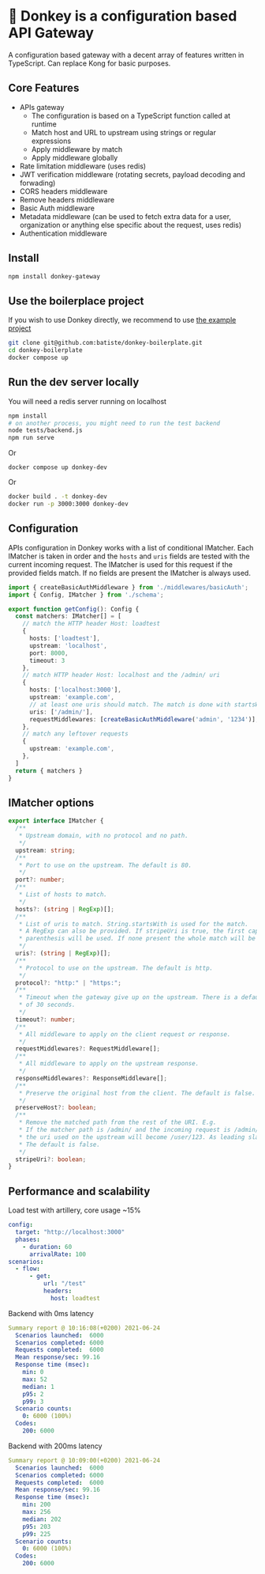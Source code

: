 # 🐴 Donkey is a configuration based API Gateway

A configuration based gateway with a decent array of features written in TypeScript.
Can replace Kong for basic purposes.

## Core Features

  * APIs gateway
    * The configuration is based on a TypeScript function called at runtime
    * Match host and URL to upstream using strings or regular expressions
    * Apply middleware by match
    * Apply middleware globally
  * Rate limitation middleware (uses redis)
  * JWT verification middleware (rotating secrets, payload decoding and forwading)
  * CORS headers middleware
  * Remove headers middleware
  * Basic Auth middleware
  * Metadata middleware (can be used to fetch extra data for a user, organization or anything else specific about the request, uses redis)
  * Authentication middleware


## Install

```bash
npm install donkey-gateway
```

## Use the boilerplace project

If you wish to use Donkey directly, we recommend to use [the example project](https://github.com/batiste/donkey-boilerplate)

```bash
git clone git@github.com:batiste/donkey-boilerplate.git
cd donkey-boilerplate
docker compose up
```

## Run the dev server locally

You will need a redis server running on localhost

```bash
npm install
# on another process, you might need to run the test backend
node tests/backend.js
npm run serve
```

Or

```
docker compose up donkey-dev
```

Or

```bash
docker build . -t donkey-dev
docker run -p 3000:3000 donkey-dev
```

## Configuration

APIs configuration in Donkey works with a list of conditional IMatcher.
Each IMatcher is taken in order and the `hosts` and `uris` fields are tested with the current incoming request.
The IMatcher is used for this request if the provided fields match.
If no fields are present the IMatcher is always used.

```ts
import { createBasicAuthMiddleware } from './middlewares/basicAuth';
import { Config, IMatcher } from './schema';

export function getConfig(): Config {
  const matchers: IMatcher[] = [
    // match the HTTP header Host: loadtest
    {
      hosts: ['loadtest'],
      upstream: 'localhost',
      port: 8000,
      timeout: 3
    },
    // match HTTP header Host: localhost and the /admin/ uri
    {
      hosts: ['localhost:3000'],
      upstream: 'example.com',
      // at least one uris should match. The match is done with startsWith
      uris: ['/admin/'],
      requestMiddlewares: [createBasicAuthMiddleware('admin', '1234')],
    },
    // match any leftover requests
    {
      upstream: 'example.com',
    },
  ]
  return { matchers }
}
```

## IMatcher options

```ts
export interface IMatcher {
  /**
   * Upstream domain, with no protocol and no path.
   */
  upstream: string;
  /**
   * Port to use on the upstream. The default is 80.
   */
  port?: number;
  /**
   * List of hosts to match.
   */
  hosts?: (string | RegExp)[];
  /**
   * List of uris to match. String.startsWith is used for the match.
   * A RegExp can also be provided. If stripeUri is true, the first capturing
   * parenthesis will be used. If none present the whole match will be used.
   */
  uris?: (string | RegExp)[];
  /**
   * Protocol to use on the upstream. The default is http.
   */
  protocol?: "http:" | "https:";
  /**
   * Timeout when the gateway give up on the upstream. There is a default
   * of 30 seconds.
   */
  timeout?: number;
  /**
   * All middleware to apply on the client request or response.
   */
  requestMiddlewares?: RequestMiddleware[];
  /**
   * All middleware to apply on the upstream response.
   */
  responseMiddlewares?: ResponseMiddleware[];
  /**
   * Preserve the original host from the client. The default is false.
   */
  preserveHost?: boolean;
  /**
   * Remove the matched path from the rest of the URI. E.g.
   * If the matcher path is /admin/ and the incoming request is /admin/user/123
   * the uri used on the upstream will become /user/123. As leading slash is enforced.
   * The default is false.
   */
  stripeUri?: boolean;
}
```

## Performance and scalability

Load test with artillery, core usage ~15%

```yaml
config:
  target: "http://localhost:3000"
  phases:
    - duration: 60
      arrivalRate: 100
scenarios:
  - flow:
      - get:
          url: "/test"
          headers:
            host: loadtest
```

Backend with 0ms latency

```yaml
Summary report @ 10:16:08(+0200) 2021-06-24
  Scenarios launched:  6000
  Scenarios completed: 6000
  Requests completed:  6000
  Mean response/sec: 99.16
  Response time (msec):
    min: 0
    max: 52
    median: 1
    p95: 2
    p99: 3
  Scenario counts:
    0: 6000 (100%)
  Codes:
    200: 6000
```

Backend with 200ms latency

```yaml
Summary report @ 10:09:00(+0200) 2021-06-24
  Scenarios launched:  6000
  Scenarios completed: 6000
  Requests completed:  6000
  Mean response/sec: 99.16
  Response time (msec):
    min: 200
    max: 256
    median: 202
    p95: 203
    p99: 225
  Scenario counts:
    0: 6000 (100%)
  Codes:
    200: 6000
```


